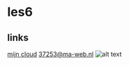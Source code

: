# les6
## links
[mijn cloud](https://37253.hosts2.ma-cloud.nl/)
<37253@ma-web.nl>
![alt text](code.jpg)